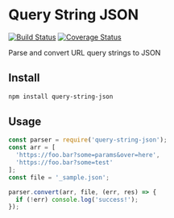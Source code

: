 # Query String JSON

[![Build Status](https://travis-ci.org/mjhea0/query-string-json.svg?branch=master)](https://travis-ci.org/mjhea0/query-string-json)
[![Coverage Status](https://coveralls.io/repos/github/mjhea0/query-string-json/badge.svg?branch=master)](https://coveralls.io/github/mjhea0/query-string-json?branch=master)

Parse and convert URL query strings to JSON

## Install

```sh
npm install query-string-json
```

## Usage

```javascript
const parser = require('query-string-json');
const arr = [
  'https://foo.bar?some=params&over=here',
  'https://foo.bar?some=test'
];
const file = '_sample.json';

parser.convert(arr, file, (err, res) => {
  if (!err) console.log('success!');
});
```

